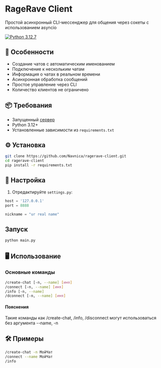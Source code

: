 # RageRave Client  
Простой асинхронный CLI-мессенджер для общения через сокеты с использованием asyncio 

[![Python 3.12.7](https://img.shields.io/badge/Python-3.12.7-000000?style=flat&logo=python&logoColor=FFFF00)](https://www.python.org/downloads/release/python-3127/)


## 🚀 Особенности  
- Создание чатов с автоматическим именованием  
- Подключение к нескольким чатам  
- Информация о чатах в реальном времени  
- Асинхронная обработка сообщений  
- Простое управление через CLI  
- Количество клиентов не ограничено

## 📦 Требования
- Запущенный [сервер](https://github.com/Navnica/ragerave-server.git)
- Python 3.12+  
- Установленные зависимости из `requirements.txt`  

## ⚙️ Установка  
```bash  
git clone https://github.com/Navnica/ragerave-client.git  
cd ragerave-client  
pip install -r requirements.txt  
```  

## 🔧 Настройка  
1. Отредактируйте `settings.py`:  
```python  
host = '127.0.0.1'  
port = 8888

nickname = "ur real name"   
```  

## Запуск

```bash
python main.py
```

## 🖥 Использование  
### Основные команды  
```bash  
/create-chat [-n, --name] [имя]  
/connect [-n, --name] [имя]  
/info [-n, --name]  
/dconnect [-n, --name] [имя]  
```  

#### Пояснения
Такие команды как /create-chat, /info, /disconnect могут использоваться без аргумента --name, -n


## 🛠 Примеры  
```bash  
/create-chat -n МойЧат  
/connect --name МойЧат  
/info  
```  
[Python Version]: <https://www.python.org/downloads/release/python-3127/>

